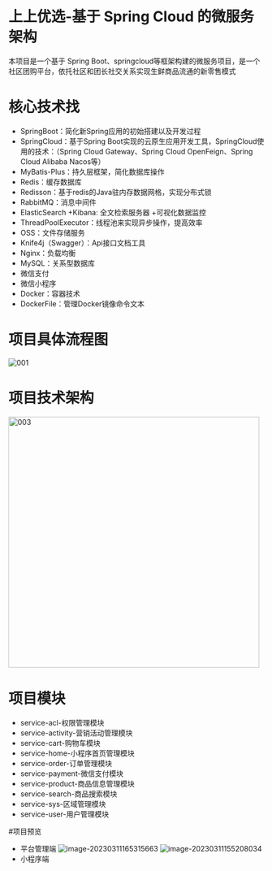 # 上上优选-基于 Spring Cloud 的微服务架构
本项目是一个基于 Spring Boot、springcloud等框架构建的微服务项目，是一个社区团购平台，依托社区和团长社交关系实现生鲜商品流通的新零售模式

# 核心技术找
* SpringBoot：简化新Spring应用的初始搭建以及开发过程
* SpringCloud：基于Spring Boot实现的云原生应用开发工具，SpringCloud使用的技术：（Spring Cloud Gateway、Spring Cloud OpenFeign、Spring Cloud Alibaba Nacos等）
* MyBatis-Plus：持久层框架，简化数据库操作
* Redis：缓存数据库
* Redisson：基于redis的Java驻内存数据网格，实现分布式锁
* RabbitMQ：消息中间件
* ElasticSearch +Kibana: 全文检索服务器 +可视化数据监控
* ThreadPoolExecutor：线程池来实现异步操作，提高效率
* OSS：文件存储服务
* Knife4j（Swagger）：Api接口文档工具
* Nginx：负载均衡
* MySQL：关系型数据库
* 微信支付
* 微信小程序
* Docker：容器技术
* DockerFile：管理Docker镜像命令文本

# 项目具体流程图
![001](https://github.com/GoodLuckyed/ssyx-parent/assets/114331338/8e738f2f-b5e5-4604-b603-94e91b6f6ac7)

# 项目技术架构
<img width="494" alt="003" src="https://github.com/GoodLuckyed/ssyx-parent/assets/114331338/2a16e7aa-eaa2-4329-b5c6-164cf444746e">

# 项目模块
* service-acl-权限管理模块
* service-activity-营销活动管理模块
* service-cart-购物车模块
* service-home-小程序首页管理模块
* service-order-订单管理模块
* service-payment-微信支付模块
* service-product-商品信息管理模块
* service-search-商品搜索模块
* service-sys-区域管理模块
* service-user-用户管理模块

#项目预览
* 平台管理端
![image-20230311165315663](https://github.com/GoodLuckyed/ssyx-parent/assets/114331338/c4af05b5-d488-4050-a4ad-1bbc84efff5b)
![image-20230311155208034](https://github.com/GoodLuckyed/ssyx-parent/assets/114331338/3c668997-c3fa-4677-ad3f-9f0492be4479)
* 小程序端
